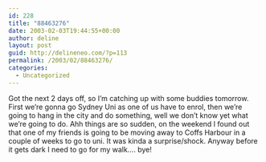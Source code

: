 ```yaml
---
id: 228
title: "88463276"
date: 2003-02-03T19:44:55+00:00
author: deline
layout: post
guid: http://delineneo.com/?p=113
permalink: /2003/02/88463276/
categories:
  - Uncategorized
---
```

Got the next 2 days off, so I&#8217;m catching up with some buddies tomorrow. First we&#8217;re gonna go Sydney Uni as one of us have to enrol, then we&#8217;re going to hang in the city and do something, well we don&#8217;t know yet what we&#8217;re going to do. Ahh things are so sudden, on the weekend I found out that one of my friends is going to be moving away to Coffs Harbour in a couple of weeks to go to uni. It was kinda a surprise/shock. Anyway before it gets dark I need to go for my walk&#8230;. bye!
